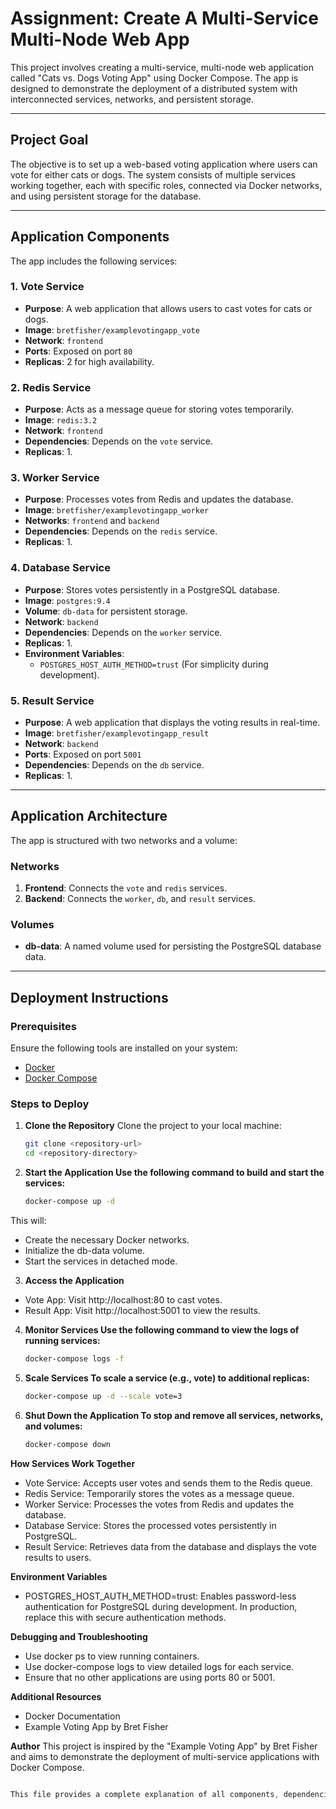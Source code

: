 # Assignment: Create A Multi-Service Multi-Node Web App

This project involves creating a multi-service, multi-node web application called "Cats vs. Dogs Voting App" using Docker Compose. The app is designed to demonstrate the deployment of a distributed system with interconnected services, networks, and persistent storage.

---

## Project Goal

The objective is to set up a web-based voting application where users can vote for either cats or dogs. The system consists of multiple services working together, each with specific roles, connected via Docker networks, and using persistent storage for the database.

---

## Application Components

The app includes the following services:

### 1. **Vote Service**
- **Purpose**: A web application that allows users to cast votes for cats or dogs.
- **Image**: `bretfisher/examplevotingapp_vote`
- **Network**: `frontend`
- **Ports**: Exposed on port `80`
- **Replicas**: 2 for high availability.

### 2. **Redis Service**
- **Purpose**: Acts as a message queue for storing votes temporarily.
- **Image**: `redis:3.2`
- **Network**: `frontend`
- **Dependencies**: Depends on the `vote` service.
- **Replicas**: 1.

### 3. **Worker Service**
- **Purpose**: Processes votes from Redis and updates the database.
- **Image**: `bretfisher/examplevotingapp_worker`
- **Networks**: `frontend` and `backend`
- **Dependencies**: Depends on the `redis` service.
- **Replicas**: 1.

### 4. **Database Service**
- **Purpose**: Stores votes persistently in a PostgreSQL database.
- **Image**: `postgres:9.4`
- **Volume**: `db-data` for persistent storage.
- **Network**: `backend`
- **Dependencies**: Depends on the `worker` service.
- **Replicas**: 1.
- **Environment Variables**: 
  - `POSTGRES_HOST_AUTH_METHOD=trust` (For simplicity during development).

### 5. **Result Service**
- **Purpose**: A web application that displays the voting results in real-time.
- **Image**: `bretfisher/examplevotingapp_result`
- **Network**: `backend`
- **Ports**: Exposed on port `5001`
- **Dependencies**: Depends on the `db` service.
- **Replicas**: 1.

---

## Application Architecture

The app is structured with two networks and a volume:

### Networks
1. **Frontend**: Connects the `vote` and `redis` services.
2. **Backend**: Connects the `worker`, `db`, and `result` services.

### Volumes
- **db-data**: A named volume used for persisting the PostgreSQL database data.

---

## Deployment Instructions

### Prerequisites
Ensure the following tools are installed on your system:
- [Docker](https://www.docker.com/)
- [Docker Compose](https://docs.docker.com/compose/)

### Steps to Deploy

1. **Clone the Repository**
   Clone the project to your local machine:
   ```bash
   git clone <repository-url>
   cd <repository-directory>
2. **Start the Application Use the following command to build and start the services:**
   ```bash
   docker-compose up -d
   ```
This will:

- Create the necessary Docker networks.
- Initialize the db-data volume.
- Start the services in detached mode.

3. **Access the Application**
- Vote App: Visit http://localhost:80 to cast votes.
- Result App: Visit http://localhost:5001 to view the results.

4. **Monitor Services Use the following command to view the logs of running services:**
   ```bash
   docker-compose logs -f
   ```
5. **Scale Services To scale a service (e.g., vote) to additional replicas:**
   ```bash
   docker-compose up -d --scale vote=3
   ```
6. **Shut Down the Application To stop and remove all services, networks, and volumes:**
   ```bash
   docker-compose down
   ```

**How Services Work Together**
- Vote Service: Accepts user votes and sends them to the Redis queue.
- Redis Service: Temporarily stores the votes as a message queue.
- Worker Service: Processes the votes from Redis and updates the database.
- Database Service: Stores the processed votes persistently in PostgreSQL.
- Result Service: Retrieves data from the database and displays the vote results to users.

**Environment Variables**
- POSTGRES_HOST_AUTH_METHOD=trust: Enables password-less authentication for PostgreSQL during development. In production, replace this with secure authentication methods.

**Debugging and Troubleshooting**
- Use docker ps to view running containers.
- Use docker-compose logs to view detailed logs for each service.
- Ensure that no other applications are using ports 80 or 5001.


**Additional Resources**
- Docker Documentation
- Example Voting App by Bret Fisher

**Author**
This project is inspired by the "Example Voting App" by Bret Fisher and aims to demonstrate the deployment of multi-service applications with Docker Compose.
```css

This file provides a complete explanation of all components, dependencies, and steps for deploying and managing the application. Let me know if you'd like to add more details!
```


